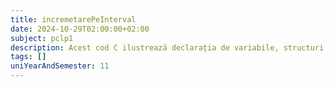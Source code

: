 ```yaml
---
title: incremetarePeInterval
date: 2024-10-29T02:00:00+02:00
subject: pclp1
description: Acest cod C ilustrează declarația de variabile, structuri repetitive (`for`) pentru iterații ascendente și descendente, precum și afișarea formatată a datelor în consolă, evidențiind controlul fluxului programului.
tags: []
uniYearAndSemester: 11
---
```


